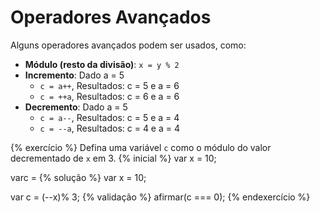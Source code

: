 # Operadores Avançados

Alguns operadores avançados podem ser usados, como:

- **Módulo (resto da divisão)**: `x = y % 2`
- **Incremento**: Dado a = 5
   - `c = a++`, Resultados: c = 5 e a = 6
   - `c = ++a`, Resultados: c = 6 e a = 6
- **Decremento**: Dado a = 5
   - `c = a--`, Resultados: c = 5 e a = 4
   - `c = --a`, Resultados: c = 4 e a = 4

{% exercício %}
Defina uma variável `c` como o módulo do valor decrementado de `x` em 3.
{% inicial %}
var x = 10;

varc =
{% solução %}
var x = 10;

var c = (--x)% 3;
{% validação %}
afirmar(c === 0);
{% endexercício %}